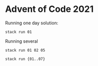 # Advent of Code 2021

Running one day solution:

```
stack run 01
```

Running several

```
stack run 01 02 05
```

```
stack run {01..07}
```
